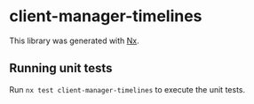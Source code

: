 # client-manager-timelines

This library was generated with [Nx](https://nx.dev).

## Running unit tests

Run `nx test client-manager-timelines` to execute the unit tests.
